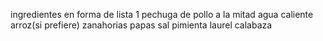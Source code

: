 ingredientes en forma de lista
1 pechuga de pollo a la mitad 
agua caliente 
arroz(si prefiere)
zanahorias
papas
sal
pimienta 
laurel 
calabaza 